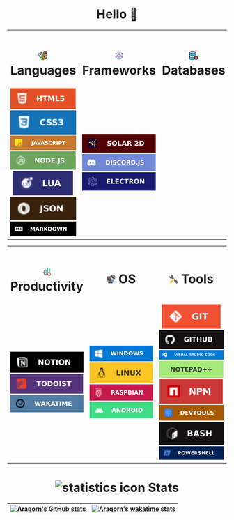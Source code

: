 <div align="center">
  <h1>Hello 👋</h2>
</div>

<table align="center">
  <tr>
    <td width="33%">
      <h1 align="center">
        <img width="20px" src="./media/icons/languages.png" alt="Languages icon" >
        Languages
      </h1>
    </td>
    <td width="33%">
      <h1 align="center">
        <img width="20px" src="./media/icons/frameworks.png" alt="Frameworks icon" >
        Frameworks
      </h1>
    </td>
    <td width="33%">
      <h1 align="center">
        <img width="20px" src="./media/icons/databases.png" alt="Databases icon" >
        Databases
      </h1>
    </td>
  </tr>
  <tr>
    <td align="center">
      <img alt="HTML5" src="./media/badges/html5.svg">
      <img alt="CSS3" src="./media/badges/css3.svg">
      <img alt="JavaScript" src="./media/badges/javascript.svg">
      <img alt="NodeJS" src="./media/badges/nodejs.svg">
      <img alt="Lua" src="./media/badges/lua.svg">
      <img alt="JSON" src="./media/badges/json.svg">
      <img alt="Markdown" src="./media/badges/markdown.svg">
    </td>
    <td align="center">
      <img alt="Solar 2D" src="./media/badges/solar2d.svg">
      <img alt="DiscordJS" src="./media/badges/discordjs.svg">
      <img alt="ElectronJS" src="./media/badges/electron.svg">
    </td>
    <td align="center">
    </td>
  </tr>
</table>

<table align="center">
  <tr>
    <td width="33%">
      <h1 align="center">
        <img width="20px" src="./media/icons/productivity.png" alt="Productivity icon" >
        Productivity
      </h1>
    </td>
    <td width="33%">
      <h1 align="center">
        <img width="20px" src="./media/icons/operatingsystem.png" alt="Operating system icon" >
        OS
      </h1>
    </td>
    <td width="33%">
      <h1 align="center">
        <img width="20px" src="./media/icons/tools.png" alt="Tools icon" >
        Tools
      </h1>
    </td>
  </tr>
  <tr>
    <td align="center">
      <img alt="Notion" src="./media/badges/notion.svg">
      <img alt="Todoist" src="./media/badges/todoist.svg">
      <img alt="WakaTime" src="./media/badges/wakatime.svg">
    </td>
    <td align="center">
      <img alt="Windows 10" src="./media/badges/windows.svg">
      <img alt="Linux" src="./media/badges/linux.svg">
      <img alt="Raspberry pi" src="./media/badges/raspbian.svg">
      <img alt="Android" src="./media/badges/android.svg">
    </td>
    <td align="center">
      <img alt="Git" src="./media/badges/git.svg">
      <img alt="GitHub" src="./media/badges/github.svg">
      <img alt="VSCode" src="./media/badges/vscode.svg">
      <img alt="Notepad++" src="./media/badges/notepad.svg">
      <img alt="NPM" src="./media/badges/npm.svg">
      <img alt="Git" src="./media/badges/devtools.svg">
      <img alt="Bash" src="./media/badges/bash.svg">
      <img alt="Powershell" src="./media/badges/powershell.svg">
    </td>
  </tr>
</table>

<div align="center">
  <h1>
    <img width="20px" src="https://img.icons8.com/external-becris-flat-becris/344/external-statistics-data-science-becris-flat-becris.png" alt="statistics icon">
    Stats
  </h1>
</div>

| [![Aragorn's GitHub stats](https://github-readme-stats.vercel.app/api?username=AragornElessar1973&count_private=true&hide=contribs,prs&show_icons=true&theme=tokyonight)](https://github.com/anuraghazra/github-readme-stats) | [![Aragorn's wakatime stats](https://github-readme-stats.vercel.app/api/wakatime?username=aragorn&theme=tokyonight)](https://github.com/anuraghazra/github-readme-stats) |
| :---------------------------------------------------------------------------------------------------------------------------------------------------------------------------------------------------------------------------: | :----------------------------------------------------------------------------------------------------------------------------------------------------------------------: |
